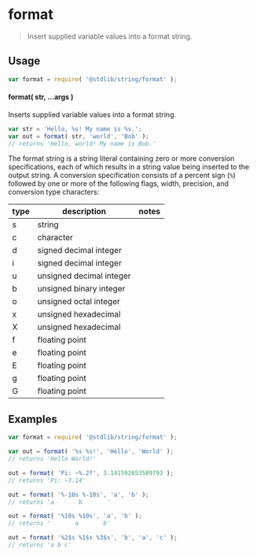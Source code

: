 <!--

@license Apache-2.0

Copyright (c) 2022 The Stdlib Authors.

Licensed under the Apache License, Version 2.0 (the "License");
you may not use this file except in compliance with the License.
You may obtain a copy of the License at

   http://www.apache.org/licenses/LICENSE-2.0

Unless required by applicable law or agreed to in writing, software
distributed under the License is distributed on an "AS IS" BASIS,
WITHOUT WARRANTIES OR CONDITIONS OF ANY KIND, either express or implied.
See the License for the specific language governing permissions and
limitations under the License.

-->

# format

> Insert supplied variable values into a format string.

<section class="intro">

</section>

<!-- /.intro -->

<section class="usage">

## Usage

```javascript
var format = require( '@stdlib/string/format' );
```

#### format( str, ...args )

Inserts supplied variable values into a format string.

```javascript
var str = 'Hello, %s! My name is %s.';
var out = format( str, 'world', 'Bob' );
// returns 'Hello, world! My name is Bob.'
```

The format string is a string literal containing zero or more conversion specifications, each of which results in a string value being inserted to the output string. A conversion specification consists of a percent sign (`%`) followed by one or more of the following flags, width, precision, and conversion type characters:

| type | description              | notes        |
| ---- | -------------------------| ------------ |
| s    | string                   |              |
| c    | character                |              |
| d    | signed decimal integer   |              |
| i    | signed decimal integer   |              |
| u    | unsigned decimal integer |              |
| b    | unsigned binary integer  |              |
| o    | unsigned octal integer   |              |
| x    | unsigned hexadecimal     |              |
| X    | unsigned hexadecimal     |              |
| f    | floating point           |              |
| e    | floating point           |              |
| E    | floating point           |              |
| g    | floating point           |              |
| G    | floating point           |              |

</section>

<!-- /.usage -->

<section class="examples">

## Examples

<!-- eslint no-undef: "error" -->

```javascript
var format = require( '@stdlib/string/format' );

var out = format( '%s %s!', 'Hello', 'World' );
// returns 'Hello World!'

out = format( 'Pi: ~%.2f', 3.141592653589793 );
// returns 'Pi: ~3.14'

out = format( '%-10s %-10s', 'a', 'b' );
// returns 'a       b       '

out = format( '%10s %10s', 'a', 'b' );
// returns '       a       b'

out = format( '%2$s %1$s %3$s', 'b', 'a', 'c' );
// returns 'a b c'
```

</section>

<!-- /.examples -->

<!-- Section for related `stdlib` packages. Do not manually edit this section, as it is automatically populated. -->

<section class="related">

</section>

<!-- /.related -->

<!-- Section for all links. Make sure to keep an empty line after the `section` element and another before the `/section` close. -->

<section class="links">

</section>

<!-- /.links -->
